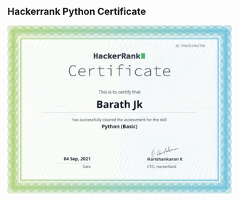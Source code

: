 ## Hackerrank Python Certificate
![](https://github.com/barathjk/MiniCarwale/blob/main/Assignment%20&%20Hackerrank%20certificate/download.png)
